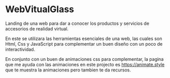 # WebVitualGlass
Landing  de una web para dar a conocer los productos y servicios de accesorios de realidad virtual.

En este se utilizara las herramientas esenciales de una web, las cuales son Html, Css y JavaScript para complementar un buen diseño con un poco de interactividad.

En conjunto con un buen de animaciones css para complementar, la pagina que me ayuda con las animaciones en este projecto es https://animate.style que te muestra la animaciones pero tambien te da recursos.
